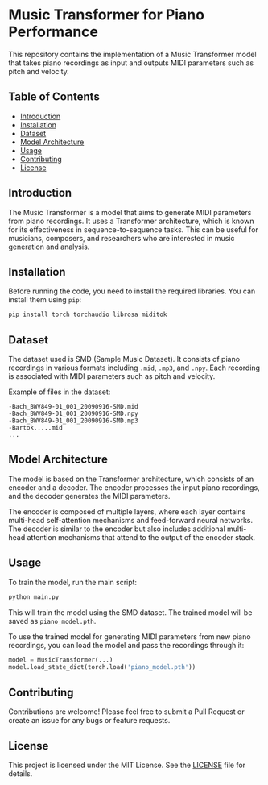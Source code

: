 # Music Transformer for Piano Performance

This repository contains the implementation of a Music Transformer model that takes piano recordings as input and outputs MIDI parameters such as pitch and velocity.

## Table of Contents

- [Introduction](#introduction)
- [Installation](#installation)
- [Dataset](#dataset)
- [Model Architecture](#model-architecture)
- [Usage](#usage)
- [Contributing](#contributing)
- [License](#license)

## Introduction

The Music Transformer is a model that aims to generate MIDI parameters from piano recordings. It uses a Transformer architecture, which is known for its effectiveness in sequence-to-sequence tasks. This can be useful for musicians, composers, and researchers who are interested in music generation and analysis.

## Installation

Before running the code, you need to install the required libraries. You can install them using `pip`:

```sh
pip install torch torchaudio librosa miditok
```

## Dataset

The dataset used is SMD (Sample Music Dataset). It consists of piano recordings in various formats including `.mid`, `.mp3`, and `.npy`. Each recording is associated with MIDI parameters such as pitch and velocity.

Example of files in the dataset:

```
-Bach_BWV849-01_001_20090916-SMD.mid
-Bach_BWV849-01_001_20090916-SMD.npy
-Bach_BWV849-01_001_20090916-SMD.mp3
-Bartok.....mid
...
```

## Model Architecture

The model is based on the Transformer architecture, which consists of an encoder and a decoder. The encoder processes the input piano recordings, and the decoder generates the MIDI parameters.

The encoder is composed of multiple layers, where each layer contains multi-head self-attention mechanisms and feed-forward neural networks. The decoder is similar to the encoder but also includes additional multi-head attention mechanisms that attend to the output of the encoder stack.

## Usage

To train the model, run the main script:

```sh
python main.py
```

This will train the model using the SMD dataset. The trained model will be saved as `piano_model.pth`.

To use the trained model for generating MIDI parameters from new piano recordings, you can load the model and pass the recordings through it:

```python
model = MusicTransformer(...)
model.load_state_dict(torch.load('piano_model.pth'))
```

## Contributing

Contributions are welcome! Please feel free to submit a Pull Request or create an issue for any bugs or feature requests.

## License

This project is licensed under the MIT License. See the [LICENSE](LICENSE) file for details.
